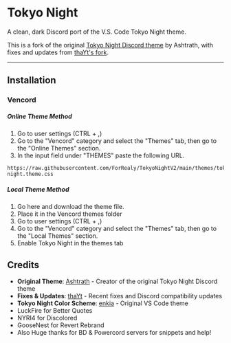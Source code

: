 # Tokyo Night

A clean, dark Discord port of the V.S. Code Tokyo Night theme.

This is a fork of the original [Tokyo Night Discord theme](https://github.com/Dyzean/Tokyo-Night) by Ashtrath, with fixes and updates from [thaYt's fork](https://github.com/thaYt/Tokyo-Night-fix).

---

## Installation

### Vencord

##### Online Theme Method

1. Go to user settings (CTRL + ,)
2. Go to the "Vencord" category and select the "Themes" tab, then go to the "Online Themes" section.
3. In the input field under "THEMES" paste the following URL.

```
https://raw.githubusercontent.com/ForRealy/TokyoNightV2/main/themes/tokyo-night.theme.css
```

##### Local Theme Method

1. Go here and download the theme file.
2. Place it in the Vencord themes folder
3. Go to user settings (CTRL + ,)
4. Go to the "Vencord" category and select the "Themes" tab, then go to the "Local Themes" section.
5. Enable Tokyo Night in the themes tab

## Credits

* **Original Theme**: [Ashtrath](https://github.com/Dyzean/Tokyo-Night) - Creator of the original Tokyo Night Discord theme
* **Fixes & Updates**: [thaYt](https://github.com/thaYt/Tokyo-Night-fix) - Recent fixes and Discord compatibility updates
* **Tokyo Night Color Scheme**: [enkia](https://github.com/enkia/tokyo-night-vscode-theme) - Original VS Code theme
* LuckFire for Better Quotes
* NYRI4 for Discolored
* GooseNest for Revert Rebrand
* Also Huge thanks for BD & Powercord servers for snippets and help!